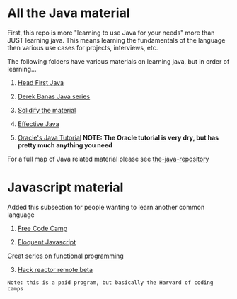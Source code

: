 # All the Java material
  
  First, this repo is more "learning to use Java for your needs" more than JUST
  learning java. This means learning the fundamentals of the language then
  various use cases for projects, interviews, etc.

  The following folders have various materials on learning java, but in
  order of learning...

   1. [Head First
      Java](http://www.amazon.com/Head-First-Java-2nd-Edition/dp/0596009208)

   2. [Derek Banas Java series](https://www.quora.com/How-do-I-refresh-my-knowledge-about-Java-within-a-month)

   3. [Solidify the material](https://www.quora.com/How-do-I-refresh-my-knowledge-about-Java-within-a-month)

   4. [Effective Java](http://www.amazon.com/Effective-Java-Edition-Joshua-Bloch/dp/0321356683)
   
   5. [Oracle's Java Tutorial](https://docs.oracle.com/javase/tutorial/java/index.html)
  **NOTE: The Oracle tutorial is very dry, but has pretty much anything you need**
  
  For a full map of Java related material please see [the-java-repository](https://github.com/awsaavedra/the-java-language)


# Javascript material

  Added this subsection for people wanting to learn another common language

  1. [Free Code Camp](http://www.freecodecamp.com/)

  2. [Eloquent Javascript](http://eloquentjavascript.net)
      
  [Great series on functional programming](https://www.youtube.com/playlist?list=PL0zVEGEvSaeEd9hlmCXrk5yUyqUag-n84)
  
  3. [Hack reactor remote beta](http://www.hackreactor.com/remote-beta/)
    
    Note: this is a paid program, but basically the Harvard of coding camps
